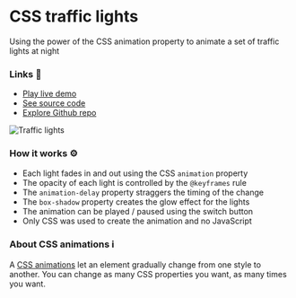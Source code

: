 # CSS traffic lights

Using the power of the CSS animation property to animate a set of traffic lights at night

### Links 🔗

+ [Play live demo](https://css-traffic-lights-animation.rolandjlevy.repl.co/)
+ [See source code](https://replit.com/@RolandJLevy/css-traffic-lights-animation)
+ [Explore Github repo](https://github.com/rolandjlevy/css-traffic-lights-animation)

![Traffic lights](https://raw.githubusercontent.com/rolandjlevy/css-traffic-lights-animation/master/images/traffic-lights.png)

### How it works ⚙️
- Each light fades in and out using the CSS `animation` property
- The opacity of each light is controlled by the `@keyframes` rule
- The `animation-delay` property straggers the timing of the change
- The `box-shadow` property creates the glow effect for the lights
- The animation can be played / paused using the switch button
- Only CSS was used to create the animation and no JavaScript

### About CSS animations ℹ️
A [CSS animations](https://www.w3schools.com/css/css3_animations.asp) let an element gradually change from one style to another. You can change as many CSS properties you want, as many times you want.